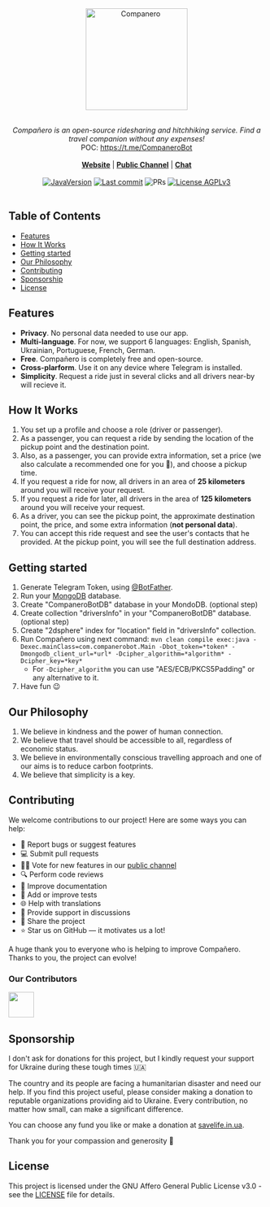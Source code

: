 <div align="center"><img width="200" alt="Companero" src="https://companero.io/assets/images/logo/logo.png"/></div>
<br/>
<p align="center">
   <i>Compañero is an open-source ridesharing and hitchhiking service. Find a travel companion without any expenses!</i>
   <br/>
   POC: <a href="https://t.me/CompaneroBot">https://t.me/CompaneroBot</a>
   <br/><br/>
     <b><a href="https://companero.io">Website</a></b>  | <b><a href="https://t.me/CompaneroUpdates">Public Channel</a></b> | <b><a href="https://t.me/CompaneroChat">Chat</a></b>
     <br/><br/>
   <a href="https://jdk.java.net/archive/"><img src="https://img.shields.io/badge/Java_Version-21-ffd7d7?logo=hackthebox&logoColor=fff" alt="JavaVersion"/></a>
   <a target="_blank" href="https://github.com/kopytovskiy/companero-bot"><img src="https://img.shields.io/github/last-commit/kopytovskiy/companero-bot?logo=github&color=ffd7d7&logoColor=fff" alt="Last commit"/></a>
   <img src="https://img.shields.io/badge/PRs-Welcome-ffd7d7?&logoColor=fff" alt="PRs"/>   
   <a href="https://github.com/kopytovskiy/companero-bot/blob/master/LICENSE"><img src="https://img.shields.io/badge/License-AGPLv3-ffd7d7?logo=opensourceinitiative&logoColor=fff" alt="License AGPLv3"/></a>
   <br/><br/>
</p>


## Table of Contents
- [Features](#features)
- [How It Works](#how-it-works)
- [Getting started](#getting-started)
- [Our Philosophy](#our-philosophy)
- [Contributing](#contributing)
- [Sponsorship](#sponsorship)
- [License](#license)

## Features
* **Privacy**. No personal data needed to use our app.
* **Multi-language**. For now, we support 6 languages: English, Spanish, Ukrainian, Portuguese, French, German.
* **Free**. Compañero is completely free and open-source.
* **Cross-plarform**. Use it on any device where Telegram is installed.
* **Simplicity**. Request a ride just in several clicks and all drivers near-by will recieve it.

## How It Works
1. You set up a profile and choose a role (driver or passenger).
2. As a passenger, you can request a ride by sending the location of the pickup point and the destination point.
3. Also, as a passenger, you can provide extra information, set a price (we also calculate a recommended one for you 🥰), and choose a pickup time.
4. If you request a ride for now, all drivers in an area of **25 kilometers** around you will receive your request.
5. If you request a ride for later, all drivers in the area of **125 kilometers** around you will receive your request.
6. As a driver, you can see the pickup point, the approximate destination point, the price, and some extra information (**not personal data**).
7. You can accept this ride request and see the user's contacts that he provided. At the pickup point, you will see the full destination address.

## Getting started
1. Generate Telegram Token, using [@BotFather](https://t.me/BotFather).
2. Run your [MongoDB](https://github.com/mongodb/mongo) database.
3. Create "CompaneroBotDB" database in your MondoDB. (optional step)
4. Create collection "driversInfo" in your "CompaneroBotDB" database. (optional step)
5. Create "2dsphere" index for "location" field in "driversInfo" collection.
6. Run Compañero using next command: `mvn clean compile exec:java -Dexec.mainClass=com.companerobot.Main -Dbot_token=*token* -Dmongodb_client_url=*url* -Dcipher_algorithm=*algorithm* -Dcipher_key=*key*`
    * For `-Dcipher_algorithm` you can use "AES/ECB/PKCS5Padding" or any alternative to it.
7. Have fun 😉

## Our Philosophy
1. We believe in kindness and the power of human connection.
2. We believe that travel should be accessible to all, regardless of economic status.
3. We believe in environmentally conscious travelling approach and one of our aims is to reduce carbon footprints.
4. We believe that simplicity is a key.

## Contributing
We welcome contributions to our project! Here are some ways you can help:
* 🐛 Report bugs or suggest features
* 💻 Submit pull requests
* 🙋‍♂️ Vote for new features in our [public channel](https://t.me/CompaneroUpdates)
* 🔍 Perform code reviews
* 📖 Improve documentation
* 🧪 Add or improve tests
* 🌐 Help with translations
* 🤝 Provide support in discussions
* 🚀 Share the project
* ⭐ Star us on GitHub — it motivates us a lot!

A huge thank you to everyone who is helping to improve Compañero. Thanks to you, the project can evolve!

### Our Contributors

<a href="https://github.com/kopytovskiy"><img src="https://avatars.githubusercontent.com/u/17334798?v=4" width="50" height="50" alt=""/></a>

## Sponsorship

I don't ask for donations for this project, but I kindly request your support for Ukraine during these tough times 🇺🇦

The country and its people are facing a humanitarian disaster and need our help. If you find this project useful, please consider making a donation to reputable organizations providing aid to Ukraine. Every contribution, no matter how small, can make a significant difference. 

You can choose any fund you like or make a donation at [savelife.in.ua](https://savelife.in.ua/en/donate-en/). 

Thank you for your compassion and generosity 🙏

## License

This project is licensed under the GNU Affero General Public License v3.0 - see the [LICENSE](LICENSE) file for details.